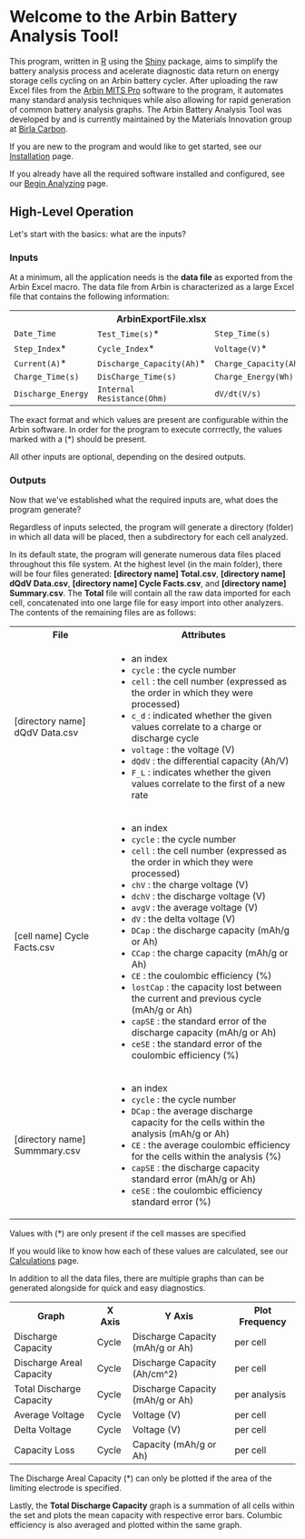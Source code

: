 # Welcome to the Arbin Battery Analysis Tool!

This program, written in [R](https://www.r-project.org/) using the [Shiny](https://shiny.rstudio.com/) package, aims to simplify the battery analysis process and acelerate diagnostic data return on energy storage cells cycling on an Arbin battery cycler. After uploading the raw Excel files from the [Arbin MITS Pro](https://www.arbin.com/software/) software to the program, it automates many standard analysis techniques while also allowing for rapid generation of common battery analysis graphs. The Arbin Battery Analysis Tool was developed by and is currently maintained by the Materials Innovation group at [Birla Carbon](https://www.birlacarbon.com). 

If you are new to the program and would like to get started, see our [Installation](Installation.md) page.

If you already have all the required software installed and configured, see our [Begin Analyzing](begin-analyzing.md) page.

## High-Level Operation

Let's start with the basics: what are the inputs?

### Inputs

At a minimum, all the application needs is the **data file** as exported from the Arbin Excel macro. The data file from Arbin is characterized as a large Excel file that contains the following information:

<table class="center">
  <tr>
    <th colspan="3">ArbinExportFile.xlsx</th>
  </tr>
  <tr>
    <td><code>Date_Time</code></td>
    <td><code>Test_Time(s)</code>*</td>
    <td><code>Step_Time(s)</code></td>
  </tr>
  <tr>
    <td><code>Step_Index</code>*</td>
    <td><code>Cycle_Index</code>*</td>
    <td><code>Voltage(V)</code>*</td>
  </tr>
  <tr>
    <td><code>Current(A)</code>*</td>
    <td><code>Discharge_Capacity(Ah)</code>*</td>
    <td><code>Charge_Capacity(Ah)</code>*</td>
  </tr>
  <tr>
    <td><code>Charge_Time(s)</code></td>
    <td><code>DisCharge_Time(s)</code></td>
    <td><code>Charge_Energy(Wh)</code></td>
  </tr>
  <tr>
    <td><code>Discharge_Energy</code></td>
    <td><code>Internal Resistance(Ohm)</code></td>
    <td><code>dV/dt(V/s)</code></td>
  </tr>
</table>

The exact format and which values are present are configurable within the Arbin software. In order for the program to execute corrrectly, the values marked with a (\*) should be present.

All other inputs are optional, depending on the desired outputs.

### Outputs

Now that we've established what the required inputs are, what does the program generate? 

Regardless of inputs selected, the program will generate a directory (folder) in which all data will be placed, then a subdirectory for each cell analyzed. 

In its default state, the program will generate numerous data files placed throughout this file system. At the highest level (in the main folder), there will be four files generated: **[directory name] Total.csv**, **[directory name] dQdV Data.csv**, **[directory name] Cycle Facts.csv**, and **[directory name] Summary.csv**. The **Total** file will contain all the raw data imported for each cell, concatenated into one large file for easy import into other analyzers. The contents of the remaining files are as follows:

<table>
  <tr>
    <th>File</th>
    <th>Attributes</th>
  </tr>
  <tr>
    <td>[directory name] dQdV Data.csv</td>
    <td style="text-align: left;">
      <ul>
        <li>an index<br></li>
        <li><code>cycle</code> : the cycle number</li>
        <li><code>cell</code> : the cell number (expressed as the order in which they were processed)</li>
        <li><code>c_d</code> : indicated whether the given values correlate to a charge or discharge cycle</li>
        <li><code>voltage</code> : the voltage (V)</li>
        <li><code>dQdV</code> : the differential capacity (Ah/V)</li>
        <li><code>F_L</code> : indicates whether the given values correlate to the first of a new rate</li>
      </ul>
    </td>
  </tr>
  <tr>
    <td>[cell name] Cycle Facts.csv</td>
    <td style="text-align: left;">
      <ul>
        <li>an index</li>
        <li><code>cycle</code> : the cycle number</li>
        <li><code>cell</code> : the cell number (expressed as the order in which they were processed)</li>
        <li><code>chV</code> : the charge voltage (V)</li>
        <li><code>dchV</code> : the discharge voltage (V)</li>
        <li><code>avgV</code> : the average voltage (V)</li>
        <li><code>dV</code> : the delta voltage (V)</li>
        <li><code>DCap</code> : the discharge capacity (mAh/g or Ah)</li>
        <li><code>CCap</code> : the charge capacity (mAh/g or Ah)</li>
        <li><code>CE</code> : the coulombic efficiency (%)</li>
        <li><code>lostCap</code> : the capacity lost between the current and previous cycle (mAh/g or Ah)</li>
        <li><code>capSE</code> : the standard error of the discharge capacity (mAh/g or Ah)</li>
        <li><code>ceSE</code> : the standard error of the coulombic efficiency (%)</li>
      </ul>
    </td>
  </tr>
  <tr>
  <td>[directory name] Summmary.csv</td>
  <td style="text-align: left;">
    <ul>
      <li>an index<br></li>
      <li><code>cycle</code> : the cycle number</li>
      <li><code>DCap</code> : the average discharge capacity for the cells within the analysis (mAh/g or Ah)</li>
      <li><code>CE</code> : the average coulombic efficiency for the cells within the analysis (%)</li>
      <li><code>capSE</code> : the discharge capacity standard error (mAh/g or Ah)</li>
      <li><code>ceSE</code> : the coulombic efficiency standard error (%)</li>
    </ul>
  </td>
</tr>
</table>
      
Values with (\*) are only present if the cell masses are specified

If you would like to know how each of these values are calculated, see our [Calculations](Calculations.md) page.

In addition to all the data files, there are multiple graphs than can be generated alongside for quick and easy diagnostics. 

<table>
  <tr>
    <th>Graph</th>
    <th>X Axis</th>
    <th>Y Axis</th>
    <th><span style="font-weight:bold">Plot Frequency</span><br></th>
  </tr>
  <tr>
    <td>Discharge Capacity</td>
    <td>Cycle</td>
    <td>Discharge Capacity (mAh/g or Ah)</td>
    <td>per cell</td>
  </tr>
  <tr>
    <td>Discharge Areal Capacity</td>
    <td>Cycle</td>
    <td>Discharge Capacity (Ah/cm^2)</td>
    <td>per cell</td>
  </tr>
  <tr>
    <td>Total Discharge Capacity</td>
    <td>Cycle</td>
    <td>Discharge Capacity (mAh/g or Ah)</td>
    <td>per analysis</td>
  </tr>
  <tr>
    <td>Average Voltage</td>
    <td>Cycle</td>
    <td>Voltage (V)</td>
    <td>per cell</td>
  </tr>
  <tr>
    <td>Delta Voltage</td>
    <td>Cycle</td>
    <td>Voltage (V)</td>
    <td>per cell</td>
  </tr>
  <tr>
    <td>Capacity Loss</td>
    <td>Cycle</td>
    <td>Capacity (mAh/g or Ah)</td>
    <td>per cell</td>
  </tr>
</table>

The Discharge Areal Capacity (\*) can only be plotted if the area of the limiting electrode is specified.

Lastly, the **Total Discharge Capacity** graph is a summation of all cells within the set and plots the mean capacity with respective error bars. Columbic efficiency is also averaged and plotted within the same graph.

